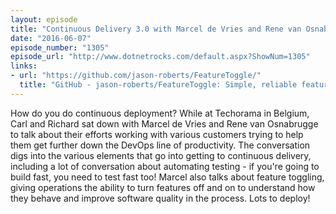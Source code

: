 ```yaml
---
layout: episode
title: "Continuous Delivery 3.0 with Marcel de Vries and Rene van Osnabrugge"
date: "2016-06-07"
episode_number: "1305"
episode_url: "http://www.dotnetrocks.com/default.aspx?ShowNum=1305"
links:
- url: "https://github.com/jason-roberts/FeatureToggle/"
  title: "GitHub - jason-roberts/FeatureToggle: Simple, reliable feature toggles in .NET"
---
```


How do you do continuous deployment? While at Techorama in Belgium, Carl and Richard sat down with Marcel de Vries and Rene van Osnabrugge to talk about their efforts working with various customers trying to help them get further down the DevOps line of productivity. The conversation digs into the various elements that go into getting to continuous delivery, including a lot of conversation about automating testing - if you're going to build fast, you need to test fast too! Marcel also talks about feature toggling, giving operations the ability to turn features off and on to understand how they behave and improve software quality in the process. Lots to deploy!
